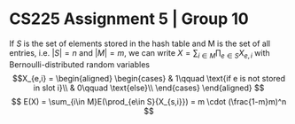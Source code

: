 # CS225 Assignment 5 | Group 10
If $S$ is the set of elements stored in the hash table and M is the set of all entries, i.e. $|S| = n$ and $|M| = m$, we can write $X = \sum_{i\in M}\prod_{e\in S}X_{e,i}$ with Bernoulli-distributed random variables 
$$X_{e,i} = 
\begin{aligned}
\begin{cases}
& 1\qquad \text{if e is not stored in slot i}\\
& 0\qquad \text{else}\\
\end{cases}
\end{aligned}
$$
$$
E(X) = \sum_{i\in M}E(\prod_{e\in S}{X_{s,i}}) = m \cdot (\frac{1-m}m)^n
$$